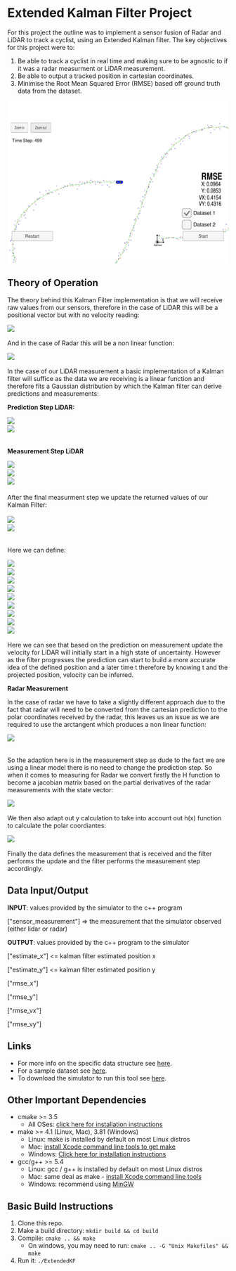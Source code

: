 # Extended Kalman Filter Project

For this project the outline was to implement a sensor fusion of Radar and LiDAR to track a cyclist, using an Extended Kalman filter.
The key objectives for this project were to:

1) Be able to track a cyclist in real time and making sure to be agnostic to if it was a radar measurment or LiDAR measurement.
2) Be able to output a tracked position in cartesian coordinates.
3) Minimise the Root Mean Squared Error (RMSE) based off ground truth data from the dataset.

![Kalman_filter](./Images/Screenshot%20from%202020-03-04%2016-04-33.png)

## Theory of Operation

The theory behind this Kalman Filter implementation is that we will receive raw values from our sensors, therefore in the 
case of LiDAR this will be a positional vector but with no velocity reading:

<img src="https://latex.codecogs.com/gif.latex?z &= \begin{bmatrix} p^x \\ p^y \\ \end{bmatrix} " />

And in the case of Radar this will be a non linear function:

<img src="https://latex.codecogs.com/gif.latex?z &= \begin{bmatrix} \rho \\ \varphi \\ \dot{\rho} \end{bmatrix} " />

In the case of our LiDAR measurement a basic implementation of a Kalman filter will suffice as the data we are receiving
is a linear function and therefore fits a Gaussian distribution by which the Kalman filter can derive predictions and measurements:

**Prediction Step LiDAR:**

<img src="https://latex.codecogs.com/gif.latex?x\prime = Fx + u \text{ Note here we assume u for the motion vector is negligable therefore ignored}" /> 
<br />
<img src="https://latex.codecogs.com/gif.latex?P\prime = FPF^T + Q"/>
<br />
<br />

**Measurement Step LiDAR**

<img src="https://latex.codecogs.com/gif.latex?y = z - Hx "/>
<br />
<img src="https://latex.codecogs.com/gif.latex?S = HPH^T + R "/>
<br />
<img src="https://latex.codecogs.com/gif.latex?K = Ph^TS^i "/>
<br />
<br />
After the final measurment step we update the returned values of our Kalman Filter:
<br />
<br />
<img src="https://latex.codecogs.com/gif.latex?x\prime = x + Ky "/>
<br />
<img src="https://latex.codecogs.com/gif.latex?P\prime = (I - KH) * P "/>
<br />
<br />

Here we can define:

<img src="https://latex.codecogs.com/gif.latex?x = \text{ Position and Velocity Estimate} "/>
<br />
<img src="https://latex.codecogs.com/gif.latex?P = \text{ The Uncertainty Covariance Matrix} "/>
<br />
<img src="https://latex.codecogs.com/gif.latex?Q = \text{ The Process Covariance Matrix} "/>
<br />
<img src="https://latex.codecogs.com/gif.latex?F = \text{ The State Transition matrix} "/>
<br />
<img src="https://latex.codecogs.com/gif.latex?u = \text{ The Motion Vector} "/>
<br />
<img src="https://latex.codecogs.com/gif.latex?z = \text{ The Measurement Vector} "/>
<br />
<img src="https://latex.codecogs.com/gif.latex?H = \text{ The Measurement Function} "/>
<br />
<img src="https://latex.codecogs.com/gif.latex?R = \text{ The Measurement Noise} "/>
<br />
<img src="https://latex.codecogs.com/gif.latex?I = \text{ Identity Matrix} "/>
<br />

Here we can see that based on the prediction on measurement update the velocity for LiDAR will initially start in a high 
state of uncertainty. However as the filter progresses the prediction can start to build a more accurate idea of the 
defined position and a later time t therefore by knowing t and the projected position, velocity can be inferred.

**Radar Measurement**

In the case of radar we have to take a slightly different approach due to the fact that radar will need to be converted
from the cartesian prediction to the polar coordinates received by the radar, this leaves us an issue as we are required to use the arctangent which produces a non linear function:

<img src="https://latex.codecogs.com/gif.latex?h(x\prime) &= \begin{pmatrix} \rho \\ \phi \\ \dot{\rho} \end{pmatrix} &= \begin{pmatrix} \sqrt{p\prime_x^2 + p\prime_y^2} \\ \arctan{p\prime_y / p\prime_x} \\ \nicefrac{(p\prime_x v\prime_x + p\prime_y v\prime_y)/}{(\sqrt{p\prime_x^2 + p\prime_y^2)}} \end{pmatrix}" />
<br />
<br />

So the adaption here is in the measurement step as dude to the fact we are using a linear model there is no need to change the prediction step.
So when it comes to measuring for Radar we convert firstly the H function to become a jacobian matrix based on the partial derivatives of the radar measurements with the state vector:

<img src="https://latex.codecogs.com/gif.latex?H = H_\text{jacobian} "/>
<br />

We then also adapt out y calculation to take into account out h(x) function to calculate the polar coordiantes:

<img src="https://latex.codecogs.com/gif.latex?y = x - h(x\prime) "/>
<br />

Finally the data defines the measurement that is received and the filter performs the update and the filter performs the measurement step accordingly.

## Data Input/Output

**INPUT**: values provided by the simulator to the c++ program

["sensor_measurement"] => the measurement that the simulator observed (either lidar or radar)


**OUTPUT**: values provided by the c++ program to the simulator

["estimate_x"] <= kalman filter estimated position x

["estimate_y"] <= kalman filter estimated position y

["rmse_x"]

["rmse_y"]

["rmse_vx"]

["rmse_vy"]

## Links

- For more info on the specific data structure see [here](./Docs/Input_Output%20File%20Format.txt). 
- For a sample dataset see [here](./data/obj_pose-laser-radar-synthetic-input.txt).
- To download the simulator to run this tool see [here](https://github.com/udacity/self-driving-car-sim/releases).

## Other Important Dependencies

* cmake >= 3.5
  * All OSes: [click here for installation instructions](https://cmake.org/install/)
* make >= 4.1 (Linux, Mac), 3.81 (Windows)
  * Linux: make is installed by default on most Linux distros
  * Mac: [install Xcode command line tools to get make](https://developer.apple.com/xcode/features/)
  * Windows: [Click here for installation instructions](http://gnuwin32.sourceforge.net/packages/make.htm)
* gcc/g++ >= 5.4
  * Linux: gcc / g++ is installed by default on most Linux distros
  * Mac: same deal as make - [install Xcode command line tools](https://developer.apple.com/xcode/features/)
  * Windows: recommend using [MinGW](http://www.mingw.org/)

## Basic Build Instructions

1. Clone this repo.
2. Make a build directory: `mkdir build && cd build`
3. Compile: `cmake .. && make` 
   * On windows, you may need to run: `cmake .. -G "Unix Makefiles" && make`
4. Run it: `./ExtendedKF `
